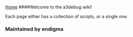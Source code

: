 [Home](readme.md)
####Welcome to the a3debug wiki!

Each page either has a collection of scripts, or a single one.

### Maintained by endigma
